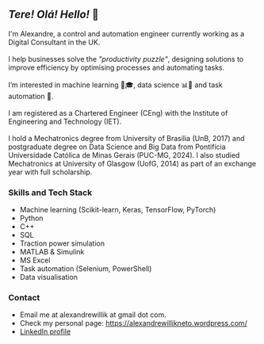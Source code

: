 

## _Tere! Olá! Hello!_ 👋

I'm Alexandre, a control and automation engineer currently working as a Digital Consultant in the UK. 
<br/><br/>
I help businesses solve the _"productivity puzzle"_, designing solutions to improve efficiency by optimising processes and automating tasks.
<br/><br/>
I’m interested in machine learning 🤖🎓, data science 📊🔬 and task automation 🤖.
<br/><br/>
I am registered as a Chartered Engineer (CEng) with the Institute of Engineering and Technology (IET).
<br/><br/>
I hold a Mechatronics degree from University of Brasilia (UnB, 2017) and postgraduate degree on Data Science and Big Data from Pontifícia Universidade Católica de Minas Gerais (PUC-MG, 2024). I also studied Mechatronics at University of Glasgow (UofG, 2014) as part of an exchange year with full scholarship.

### Skills and Tech Stack

- Machine learning (Scikit-learn, Keras, TensorFlow, PyTorch)
- Python
- C++
- SQL
- Traction power simulation
- MATLAB & Simulink
- MS Excel
- Task automation (Selenium, PowerShell)
- Data visualisation

### Contact

- Email me at alexandrewillik at gmail dot com.
- Check my personal page: https://alexandrewillikneto.wordpress.com/
- [LinkedIn profile](https://www.linkedin.com/in/alexandre-willik-neto-411633122/)

